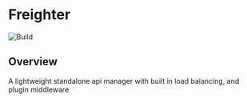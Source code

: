 # Freighter

![Build](https://github.com/horvatic/freighter/workflows/Build/badge.svg)

## Overview
A lightweight standalone api manager with built in load balancing, and plugin middleware
